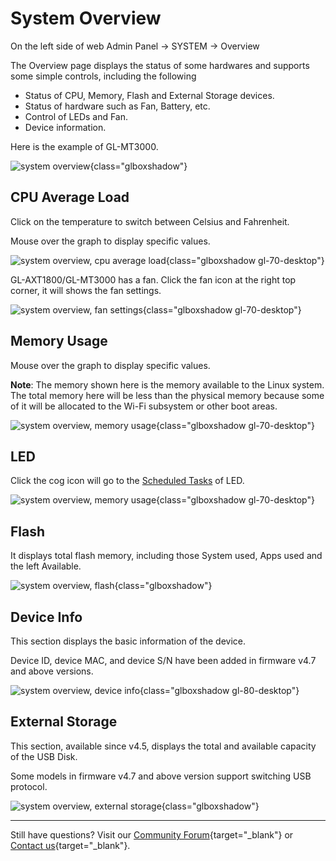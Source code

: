 # System Overview

On the left side of web Admin Panel -> SYSTEM -> Overview

The Overview page displays the status of some hardwares and supports some simple controls, including the following

- Status of CPU, Memory, Flash and External Storage devices.
- Status of hardware such as Fan, Battery, etc.
- Control of LEDs and Fan.
- Device information.

Here is the example of GL-MT3000.

![system overview](https://static.gl-inet.com/docs/router/en/4/tutorials/system_overview/overview.png){class="glboxshadow"}

## CPU Average Load

Click on the temperature to switch between Celsius and Fahrenheit.

Mouse over the graph to display specific values.

![system overview, cpu average load](https://static.gl-inet.com/docs/router/en/4/tutorials/system_overview/cpu_average_load.png){class="glboxshadow gl-70-desktop"}

GL-AXT1800/GL-MT3000 has a fan. Click the fan icon at the right top corner, it will shows the fan settings.

![system overview, fan settings](https://static.gl-inet.com/docs/router/en/4/tutorials/system_overview/fan_settings.png){class="glboxshadow gl-70-desktop"}

## Memory Usage

Mouse over the graph to display specific values.

**Note**: The memory shown here is the memory available to the Linux system. The total memory here will be less than the physical memory because some of it will be allocated to the Wi-Fi subsystem or other boot areas.

![system overview, memory usage](https://static.gl-inet.com/docs/router/en/4/tutorials/system_overview/memory_usage.png){class="glboxshadow gl-70-desktop"}

## LED

Click the cog icon will go to the [Scheduled Tasks](scheduled_tasks.md) of LED.

![system overview, memory usage](https://static.gl-inet.com/docs/router/en/4/tutorials/system_overview/led.png){class="glboxshadow gl-70-desktop"}

## Flash

It displays total flash memory, including those System used, Apps used and the left Available.

![system overview, flash](https://static.gl-inet.com/docs/router/en/4/tutorials/system_overview/flash.png){class="glboxshadow"}

## Device Info

This section displays the basic information of the device. 

Device ID, device MAC, and device S/N have been added in firmware v4.7 and above versions.

![system overview, device info](https://static.gl-inet.com/docs/router/en/4/tutorials/system_overview/device_info.jpg){class="glboxshadow gl-80-desktop"}

## External Storage

This section, available since v4.5, displays the total and available capacity of the USB Disk.

Some models in firmware v4.7 and above version support switching USB protocol.

![system overview, external storage](https://static.gl-inet.com/docs/router/en/4/tutorials/system_overview/external_storage.jpg){class="glboxshadow"}

---

Still have questions? Visit our [Community Forum](https://forum.gl-inet.com){target="_blank"} or [Contact us](https://www.gl-inet.com/contacts/){target="_blank"}.